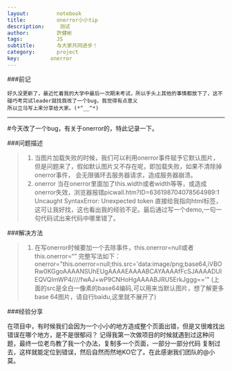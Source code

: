 ```yaml
---
layout:     	notebook
title:     	    onerror小小tip
description:     测试	
author:     	許健彬
tags:      	    JS
subtitle:     	与大家共同进步！
category:     	project
key:          onerror
---
```


###前记

    好久没更新了，最近忙着我的大学中最后一次期末考试，所以手头上其他的事情都放下了，这不碰巧考完试leader就找我改了一个bug，我觉得有点意义
	所以立马写上来分享给大家。(*^__^*)

	
----------------------------------------------------------------------------------------------------------------------------------------------------------
#今天改了一个bug，有关于onerror的，特此记录一下。

###问题描述
> 1. 当图片加载失败的时候，我们可以利用onerror事件赋予它默认图片，但是问题来了，假如默认图片又不存在呢，即加载失败，如果不清除掉onerror事件，
     会无限循环去服务器请求，造成服务器崩溃。
> 2. onerror 当在onerror里面加了this.width或者width等等，或造成onerror失效，浏览器报错picwall.htm?ID=636198704078564989:1 Uncaught SyntaxError: 
     Unexpected token 直接给我指向html标签，这可让我好找，这也看出我的经验不足。最后通过写一个demo,一句一句代码试出来代码中哪里错了。


###解决方法

> 1. 在写onerror时候要加一个去除事件，this.onerror=null或者this.onerror=“”
     完整写法如下：onerror="this.onerror=null;this.src='data:image/png;base64,iVBORw0KGgoAAAANSUhEUgAAAAEAAAABCAYAAAAfFcSJAAAADUlEQVQImWP4////fwAJ+wP9CNHoHgAAAABJRU5ErkJggg=='" (上面的src是全白一像素的base64编码,可以用来当默认图片，想了解更多base 64图片，请自行baidu,这里就不展开了)

	 
###经验分享

   在项目中，有时候我们会因为一个小小的地方造成整个页面出错，但是又很难找出错误在哪个地方，是不是很郁闷？
   记得我第一次做项目的时候就遇到过这种问题，最终一位老鸟教了我一个办法，复制多一个页面，一部分一部分代码
   复制过去，这样就能定位到错误，然后自然而然地KO它了。在此感谢我们团队的@小莫。